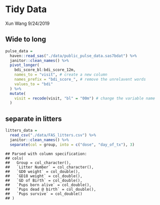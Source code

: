 Tidy Data
================
Xun Wang
9/24/2019

## Wide to long

``` r
pulse_data = 
  haven::read_sas("./data/public_pulse_data.sas7bdat") %>% 
  janitor::clean_names() %>% 
  pivot_longer(
    bdi_score_bl:bdi_score_12m,
    names_to = "visit", # create a new column
    names_prefix = "bdi_score_", # remove the unrelavent words
    values_to = "bdi"
  ) %>% 
  mutate(
    visit = recode(visit, "bl" = "00m") # change the variable name
  )
```

## separate in litters

``` r
litters_data = 
  read_csv("./data/FAS_litters.csv") %>% 
  janitor::clean_names() %>% 
  separate(col = group, into = c("dose", "day_of_tx"), 3)
```

    ## Parsed with column specification:
    ## cols(
    ##   Group = col_character(),
    ##   `Litter Number` = col_character(),
    ##   `GD0 weight` = col_double(),
    ##   `GD18 weight` = col_double(),
    ##   `GD of Birth` = col_double(),
    ##   `Pups born alive` = col_double(),
    ##   `Pups dead @ birth` = col_double(),
    ##   `Pups survive` = col_double()
    ## )
